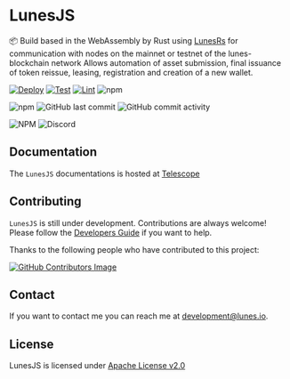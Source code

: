 # LunesJS

📦 Build based in the WebAssembly by Rust using [LunesRs](https://github.com/lunes-platform/lunesrs) for communication with nodes on the mainnet or testnet of the lunes-blockchain network Allows automation of asset submission, final issuance of token reissue, leasing, registration and creation of a new wallet.

[![Deploy](https://github.com/lunes-platform/lunesjs/actions/workflows/deploy.yml/badge.svg?branch=main)](https://github.com/lunes-platform/lunesjs/actions/workflows/deploy.yml)
[![Test](https://github.com/lunes-platform/lunesjs/actions/workflows/test.yml/badge.svg?branch=main)](https://github.com/lunes-platform/lunesjs/actions/workflows/test.yml)
[![Lint](https://github.com/lunes-platform/lunesjs/actions/workflows/lint.yml/badge.svg?branch=main)](https://github.com/lunes-platform/lunesjs/actions/workflows/lint.yml)
![npm](https://img.shields.io/npm/v/lunesjs)

![npm](https://img.shields.io/npm/dm/lunesjs)
![GitHub last commit](https://img.shields.io/github/last-commit/lunes-platform/lunesjs)
![GitHub commit activity](https://img.shields.io/github/commit-activity/m/lunes-platform/lunesjs)

![NPM](https://img.shields.io/npm/l/lunesjs)
![Discord](https://img.shields.io/discord/958424925453058158)

## Documentation

The `LunesJS` documentations is hosted at [ Telescope ](https://github.io/telescope/)

## Contributing

`LunesJS` is still under development. Contributions are always welcome! Please follow the [Developers Guide](CONTRIBUTING.md) if you want to help.

Thanks to the following people who have contributed to this project:

[![GitHub Contributors Image](https://contrib.rocks/image?repo=lunes-platform/lunesjs)](https://github.com/lunes-platform/lunesjs/graphs/contributors)

## Contact

If you want to contact me you can reach me at <development@lunes.io>.

## License

LunesJS is licensed under [Apache License v2.0](LICENSE)
